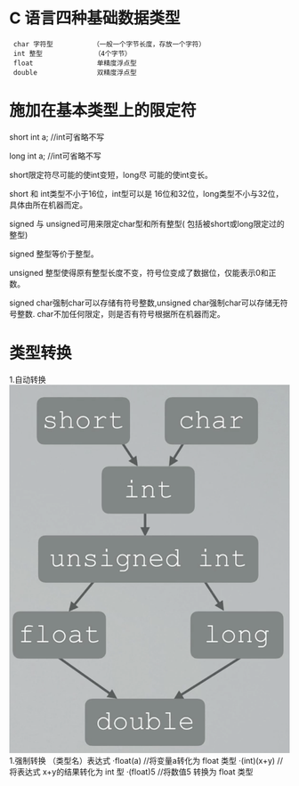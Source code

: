 # C 语言四种基础数据类型

     char 字符型          （一般一个字节长度，存放一个字符）
     int 整型             （4个字节）
     float                单精度浮点型
     double               双精度浮点型

# 施加在基本类型上的限定符

short int a; //int可省略不写

long  int a; //int可省略不写

short限定符尽可能的使int变短，long尽 可能的使int变长。

short 和 int类型不小于16位，int型可以是 16位和32位，long类型不小与32位， 具体由所在机器而定。

signed 与 unsigned可用来限定char型和所有整型( 包括被short或long限定过的整型)

signed 整型等价于整型。

unsigned 整型使得原有整型长度不变，符号位变成了数据位，仅能表示0和正数。

signed char强制char可以存储有符号整数,unsigned char强制char可以存储无符号整数. char不加任何限定，则是否有符号根据所在机器而定。



# 类型转换
1.自动转换
![自动类型转换](photo/类型转换.png)
1.强制转换
（类型名）表达式
    ·float(a)   //将变量a转化为 float 类型
    ·(int)(x+y) //将表达式 x+y的结果转化为 int 型
    ·(float)5   //将数值5 转换为 float 类型